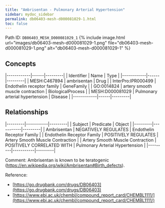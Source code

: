 ```yaml
---
title: "Ambrisentan - Pulmonary Arterial Hypertension"
sidebar: mydoc_sidebar
permalink: db06403-mesh-d000081029-1.html
toc: false 
---
```



Path ID: `DB06403_MESH_D000081029_1`
{% include image.html url="images/db06403-mesh-d000081029-1.png" file="db06403-mesh-d000081029-1.png" alt="db06403-mesh-d000081029-1" %}

## Concepts

|------------|------|---------|
| Identifier | Name | Type    |
|------------|------|---------|
| MESH:C467894 | ambrisentan | Drug |
| InterPro:IPR000499 | Endothelin receptor family | GeneFamily |
| GO:0014824 | artery smooth muscle contraction | BiologicalProcess |
| MESH:D000081029 | Pulmonary arterial hypertension | Disease |
|------------|------|---------|

## Relationships

|---------|-----------|---------|
| Subject | Predicate | Object  |
|---------|-----------|---------|
| Ambrisentan | NEGATIVELY REGULATES | Endothelin Receptor Family |
| Endothelin Receptor Family | POSITIVELY REGULATES | Artery Smooth Muscle Contraction |
| Artery Smooth Muscle Contraction | POSITIVELY CORRELATED WITH | Pulmonary Arterial Hypertension |
|---------|-----------|---------|

Comment: Ambrisentan is known to be teratogenic (https://en.wikipedia.org/wiki/Ambrisentan#Birth_defects).

Reference: 
  - [https://go.drugbank.com/drugs/DB06403](https://go.drugbank.com/drugs/DB06403)
  - [https://www.ebi.ac.uk/chembl/compound_report_card/CHEMBL1111/](https://www.ebi.ac.uk/chembl/compound_report_card/CHEMBL1111/)

